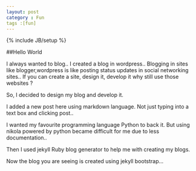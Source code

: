 ```yaml
---
layout: post
category : Fun
tags :[fun]
---
```

{% include JB/setup %}

##Hello World

I always wanted to blog.. I created a blog in wordpress.. Blogging in sites like blogger,wordpress is like posting status updates in social networking sites.. If you can create a site, design it, develop it why still use those websites ?

So, I decided to design my blog and develop it.

I added a new post here using markdown language. Not just typing into a text box and clicking post..

I wanted my favourite programming language Python to back it. But using nikola powered by python became difficult for me due to less documentation..

Then I used jekyll Ruby blog generator to help me with creating my blogs. 

Now the blog you are seeing is created using jekyll bootstrap...


